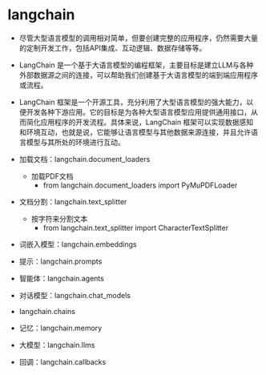 # langchain
- 尽管大型语言模型的调用相对简单，但要创建完整的应用程序，仍然需要大量的定制开发工作，包括API集成、互动逻辑、数据存储等等。
- LangChain 是一个基于大语言模型的编程框架，主要目标是建立LLM与各种外部数据源之间的连接，可以帮助我们创建基于大语言模型的端到端应用程序或流程。
- LangChain 框架是一个开源工具，充分利用了大型语言模型的强大能力，以便开发各种下游应用。它的目标是为各种大型语言模型应用提供通用接口，从而简化应用程序的开发流程。具体来说，LangChain 框架可以实现数据感知和环境互动，也就是说，它能够让语言模型与其他数据来源连接，并且允许语言模型与其所处的环境进行互动。


- 加载文档：langchain.document_loaders
	- 加载PDF文档
		- from langchain.document_loaders import PyMuPDFLoader

- 文档分割：langchain.text_splitter
	- 按字符来分割文本
		- from langchain.text_splitter import CharacterTextSplitter
- 词嵌入模型：langchain.embeddings
- 提示：langchain.prompts
- 智能体：langchain.agents
- 对话模型：langchain.chat_models
- langchain.chains
- 记忆：langchain.memory
- 大模型：langchain.llms
- 回调：langchain.callbacks